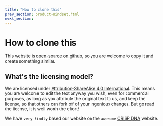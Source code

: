 ```yaml
---
title: "How to clone this"
prev_section: product-mindset.html
next_section: 
---
```


How to clone this
=================

This website is [open-source on github](https://github.com/rht-labs/rht-labs.github.io), so you are welcome to copy it and create something similar.

What's the licensing model?
---------------------------

We are licensed under [Attribution-ShareAlike 4.0 International](http://creativecommons.org/licenses/by-sa/4.0/). This means you are welcome to edit the text anyway you wish, even for commercial purposes, as long as you attribute the original text to us, and keep the license, so that others can fork off of your ingenious changes. But go read the license, it is well worth the effort!

We have `very kindly` based our website on the `awesome` [CRISP DNA](https://github.com/crispab/crisp-dna) website.
